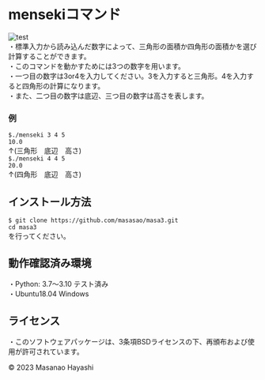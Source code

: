 # mensekiコマンド
![test](https://github.com/masasao/masa3/actions/workflows/test.yml/badge.svg)  
・標準入力から読み込んだ数字によって、三角形の面積か四角形の面積かを選び計算することができます。  
・このコマンドを動かすためには3つの数字を用います。  
・一つ目の数字は3or4を入力してください。3を入力すると三角形。4を入力すると四角形の計算になります。  
・また、二つ目の数字は底辺、三つ目の数字は高さを表します。

### 例
`$./menseki 3 4 5`  
`10.0`  
↑(三角形　底辺　高さ)  
`$./menseki 4 4 5`  
`20.0`  
↑(四角形　底辺　高さ)  

## インストール方法
`$ git clone https://github.com/masasao/masa3.git`  
`cd masa3`  
を行ってください。  
## 動作確認済み環境
・Python: 3.7〜3.10 テスト済み  
・Ubuntu18.04 Windows  
## ライセンス
・このソフトウェアパッケージは、3条項BSDライセンスの下、再頒布および使用が許可されています。  

© 2023 Masanao Hayashi
